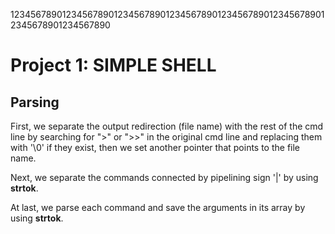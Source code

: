 12345678901234567890123456789012345678901234567890123456789012345678901234567890
# Project 1: SIMPLE SHELL
## Parsing
First, we separate the output redirection (file name) with the rest of the cmd 
line by searching for ">" or ">>" in the original cmd line and replacing them
with '\0' if they exist, then we set another pointer that points to the file 
name. 

Next, we separate the commands connected by pipelining sign '|' by using 
**strtok**.

At last, we parse each command and save the arguments in its array by using
**strtok**. 
